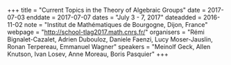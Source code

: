 +++
title = "Current Topics in the Theory of Algebraic Groups"
date = 2017-07-03
enddate = 2017-07-07
dates = "July 3 - 7, 2017"
dateadded = 2016-11-02
note = "Institut de Mathématiques de Bourgogne, Dijon, France"
webpage = "http://school-tlag2017.math.cnrs.fr/"
organisers = "Rémi Bignalet-Cazalet, Adrien Dubouloz, Daniele Faenzi, Lucy Moser-Jauslin, Ronan Terpereau, Emmanuel Wagner"
speakers = "Meinolf Geck, Allen Knutson, Ivan Losev, Anne Moreau, Boris Pasquier"
+++
